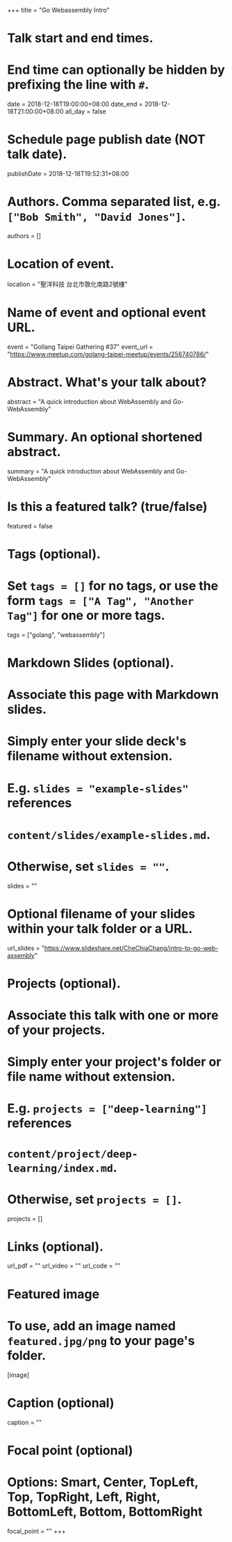 +++
title = "Go Webassembly Intro"

# Talk start and end times.
#   End time can optionally be hidden by prefixing the line with `#`.
date = 2018-12-18T19:00:00+08:00
date_end = 2018-12-18T21:00:00+08:00
all_day = false

# Schedule page publish date (NOT talk date).
publishDate = 2018-12-18T19:52:31+08:00

# Authors. Comma separated list, e.g. `["Bob Smith", "David Jones"]`.
authors = []

# Location of event.
location = "聖洋科技 台北市敦化南路2號樓"

# Name of event and optional event URL.
event = "Gollang Taipei Gathering #37"
event_url = "https://www.meetup.com/golang-taipei-meetup/events/256740786/"

# Abstract. What's your talk about?
abstract = "A quick introduction about WebAssembly and Go-WebAssembly"

# Summary. An optional shortened abstract.
summary = "A quick introduction about WebAssembly and Go-WebAssembly"

# Is this a featured talk? (true/false)
featured = false

# Tags (optional).
#   Set `tags = []` for no tags, or use the form `tags = ["A Tag", "Another Tag"]` for one or more tags.
tags = ["golang", "webassembly"]

# Markdown Slides (optional).
#   Associate this page with Markdown slides.
#   Simply enter your slide deck's filename without extension.
#   E.g. `slides = "example-slides"` references 
#   `content/slides/example-slides.md`.
#   Otherwise, set `slides = ""`.
slides = ""

# Optional filename of your slides within your talk folder or a URL.
url_slides = "https://www.slideshare.net/CheChiaChang/intro-to-go-web-assembly"

# Projects (optional).
#   Associate this talk with one or more of your projects.
#   Simply enter your project's folder or file name without extension.
#   E.g. `projects = ["deep-learning"]` references 
#   `content/project/deep-learning/index.md`.
#   Otherwise, set `projects = []`.
projects = []

# Links (optional).
url_pdf = ""
url_video = ""
url_code = ""

# Featured image
# To use, add an image named `featured.jpg/png` to your page's folder. 
[image]
  # Caption (optional)
  caption = ""

  # Focal point (optional)
  # Options: Smart, Center, TopLeft, Top, TopRight, Left, Right, BottomLeft, Bottom, BottomRight
  focal_point = ""
+++
